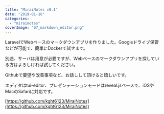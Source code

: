 ```yaml
---
title: "MiraiNotes v0.1"
date: "2019-01-18"
categories: 
  - "mirainotes"
coverImage: "07_markdown_editor.png"
---
```


LaravelでWebベースのマークダウンアプリを作りました。Googleドライブ保管などが可能で、簡単にDockerで試せます。

別途、サーバは用意が必要ですが、Webベースのマークダウンアプリを探している方はよろしければ試してください。

Githubで要望や改善事項など、お話しして頂けると嬉しいです。

エディタはtui-editor、プレゼンテーションモードはreveal.jsベースで、iOSやMacのSafariに対応です。

[https://github.com/kght6123/MiraiNotes](https://github.com/kght6123/MiraiNotes)
